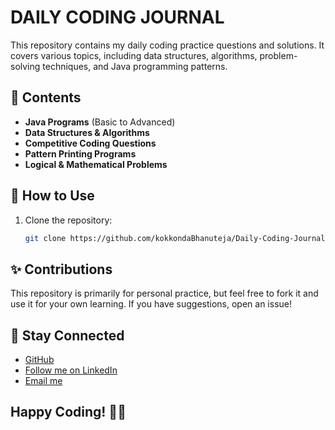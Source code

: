 # DAILY CODING JOURNAL

This repository contains my daily coding practice questions and solutions. It covers various topics, including data structures, algorithms, problem-solving techniques, and Java programming patterns.

## 📌 Contents

- **Java Programs** (Basic to Advanced)
- **Data Structures & Algorithms**
- **Competitive Coding Questions**
- **Pattern Printing Programs**
- **Logical & Mathematical Problems**

## 🚀 How to Use

1. Clone the repository:
   ```bash
   git clone https://github.com/kokkondaBhanuteja/Daily-Coding-Journal.git
   ```


## ✨ Contributions
This repository is primarily for personal practice, but feel free to fork it and use it for your own learning. If you have suggestions, open an issue!

## 📢 Stay Connected
   -   [GitHub](https://github.com/kokkondaBhanuteja)
   -   [Follow me on LinkedIn](https://www.linkedin.com/in/kokkonda-bhanu-teja-73a7b7214/)
   -   [Email me](mailto:bhanutejakokkonda@gmail.com)


## Happy Coding! 🎯🚀
